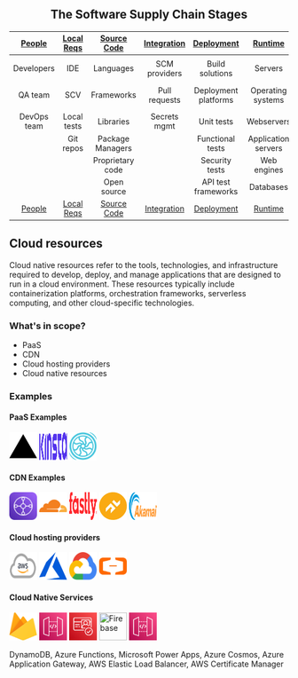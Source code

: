 <center>

## The Software Supply Chain Stages

| [People](PEOPLE.md) | [Local Reqs](LOCAL.md) | [Source Code](CODE.md) | [Integration](INTEGRATION.md) | [Deployment](DEPLOYMENT.md) | [Runtime](RUNTIME.md) | [Hardware](HARDWARE.md) | [DNS](DNS.md)  | [Services](SERVICES.md) | [Cloud](CLOUD.md)
| :---------: | :----------: | :--------------: | :-----------: | :------------------: | :-----------------: | :---------: | :------: | :----------------: | :---------:
|             |              |                  |               |                      |                     |             |          |                    |                 |
| Developers  | IDE          | Languages        | SCM providers | Build solutions      | Servers             | Embedded PC | URL      | SaaS solutions     | CDN             |
| QA team     | SCV          | Frameworks       | Pull requests | Deployment platforms | Operating systems   | PCB         | hostname | Third party APIs   | Cloud services  |
| DevOps team | Local tests  | Libraries        | Secrets mgmt  | Unit tests           | Webservers          | USB dongle  |          | Payment gateways   |                 |
|             | Git repos    | Package Managers |               | Functional tests     | Application servers | GPU/CPU     |          | Identity Providers |                 |
|             |              | Proprietary code |               | Security tests       | Web engines         |             |          | Analytics          |                 |
|             |              | Open source      |               | API test frameworks  | Databases           |             |          |                    |                 |
| [People](PEOPLE.md) | [Local Reqs](LOCAL.md) | [Source Code](CODE.md) | [Integration](INTEGRATION.md) | [Deployment](DEPLOYMENT.md) | [Runtime](RUNTIME.md) | [Hardware](HARDWARE.md) | [DNS](DNS.md)  | [Services](SERVICES.md) | [Cloud](CLOUD.md)

</center>

## Cloud resources

Cloud native resources refer to the tools, technologies, and infrastructure required to develop, deploy, and manage applications that are designed to run in a cloud environment. These resources typically include containerization platforms, orchestration frameworks, serverless computing, and other cloud-specific technologies.

### What's in scope?

* PaaS
* CDN
* Cloud hosting providers
* Cloud native resources

### Examples

#### PaaS Examples

<img src="images/vercel.svg" width="50" height="50" title="Vercel">  <img src="images/kinsta.svg" width="50" height="50" title="Kinsta">  <img src="images/flywheel.svg" width="50" height="50" title="Flywheel">

#### CDN Examples

<img src="images/cloudfront.svg" width="50" height="50" title="Cloudfront">  <img src="images/cloudflare.svg" width="50" height="50" title="Cloudflare">  <img src="images/fastly.svg" width="50" height="50" title="Fastly">  <img src="images/peakhour.png" width="50" height="50" title="Peakhour">  <img src="images/akamai.svg" width="50" height="50" title="Akamai">

#### Cloud hosting providers

<img src="images/aws.svg" width="50" height="50" title="AWS">  <img src="images/azure.svg" width="50" height="50" title="Azure">  <img src="images/google-cloud.svg" width="50" height="50" title="Google Cloud">  <img src="images/alibaba-cloud.png" width="50" height="50" title="Alibaba">

#### Cloud Native Services

<img src="images/firebase.svg" width="50" height="50" title="Firebase">  <img src="images/aws-api-gateway.svg" width="50" height="50" title="AWS API Gateway">  <img src="images/aws-cognito.svg" width="50" height="50" title="AWS Cognito">  <img src="images/.svg" width="50" height="50" title="Firebase">  <img src="images/aws-api-gateway.svg" width="50" height="50" title="AWS API Gateway">  

DynamoDB, Azure Functions, Microsoft Power Apps, Azure Cosmos, Azure Application Gateway, AWS Elastic Load Balancer, AWS Certificate Manager

